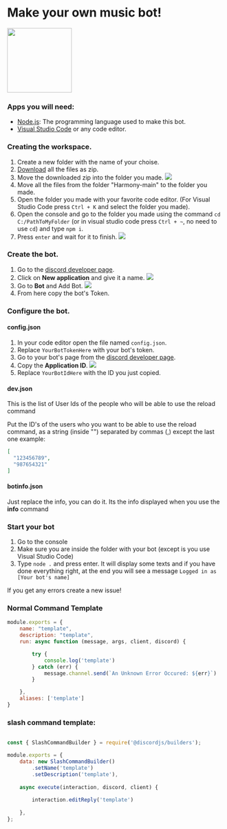 # Make your own music bot!

<img src="https://camo.githubusercontent.com/f86c1d7af96ad6fa88cd390ce47ead4e668ae2e9b60cc5ffd41c9c8ed4101847/68747470733a2f2f63646e2e646973636f72646170702e636f6d2f617661746172732f3833363931313137333939303837353133372f34393232383338343634303735373963653637393939646164303334363633632e706e673f73697a653d34303936" alt="" data-canonical-src="https://cdn.discordapp.com/avatars/836911173990875137/492283846407579ce67999dad034663c.png?size=4096" width="150" height="150">

### Apps you will need:
* [Node.js](https://nodejs.org/en/download/): The programming language used to make this bot.
* [Visual Studio Code](https://code.visualstudio.com/download) or any code editor.


### Creating the workspace.
1. Create a new folder with the name of your choise.
2. [Download](https://github.com/dionsyran2/Harmony/archive/refs/heads/main.zip) all the files as zip.
3. Move the downloaded zip into the folder you made.
![](https://i.imgur.com/NI70JCN.png)
4. Move all the files from the folder "Harmony-main" to the folder you made.
5. Open the folder you made with your favorite code editor.
(For Visual Studio Code press `Ctrl + K` and select the folder you made).
6. Open the console and go to the folder you made using the command `cd C:/PathToMyFolder` (or in visual studio code press `Ctrl + ~`, no need to use `cd`) and type `npm i`.
7. Press `enter` and wait for it to finish.
![](https://i.imgur.com/Zv0jEH9.png)

### Create the bot.
1. Go to the [discord developer page](https://discord.com/developers/applications).
2. Click on **New application** and give it a name.
![](https://i.imgur.com/bMhy0yY.png)
3. Go to **Bot** and Add Bot.
![](https://i.imgur.com/dDo0DgP.png)
4. From here copy the bot's Token.

### Configure the bot.
#### config.json
1. In your code editor open the file named `config.json`.
2. Replace `YourBotTokenHere` with your bot's token.
3. Go to your bot's page from the [discord developer page](https://discord.com/developers/applications).
4. Copy the **Application ID**.
![](https://i.imgur.com/kSsr1BE.png)
5. Replace `YourBotIdHere` with the ID you just copied.

#### dev.json
This is the list of User Ids of the people who will be able to use the reload command

Put the ID's of the users who you want to be able to use the reload command, as a string (inside "") separated by commas (,) except the last one
example:
```json
[
  "123456789",
  "987654321"
]
```

#### botinfo.json
Just replace the info, you can do it. Its the info displayed when you use the **info** command


### Start your bot
1. Go to the console
2. Make sure you are inside the folder with your bot (except is you use Visual Studio Code)
3. Type `node .` and press enter.
It will display some texts and if you have done everything right, at the end you will see a message `Logged in as [Your bot's name]`

If you get any errors create a new issue!




### Normal Command Template
```js
module.exports = {
    name: "template",
    description: "template",
    run: async function (message, args, client, discord) {

        try {
            console.log('template')
        } catch (err) {
            message.channel.send(`An Unknown Error Occured: ${err}`)
        }

    },
    aliases: ['template']
}
```


### slash command template:

```js

const { SlashCommandBuilder } = require('@discordjs/builders');

module.exports = {
	data: new SlashCommandBuilder()
		.setName('template')
		.setDescription('template'),
    
	async execute(interaction, discord, client) {
  
		interaction.editReply('template')
    
	},
};

```
